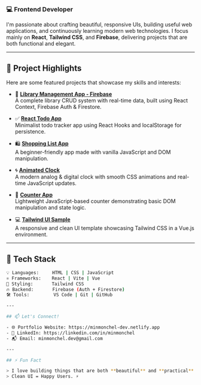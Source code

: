 ### 💻 Frontend Developer

I'm passionate about crafting beautiful, responsive UIs, building useful web applications, and continuously learning modern web technologies. I focus mainly on **React**, **Tailwind CSS**, and **Firebase**, delivering projects that are both functional and elegant.

---

## 🚀 Project Highlights

Here are some featured projects that showcase my skills and interests:

- 🎯 **[Library Management App - Firebase](https://github.com/MinMonChel-hazel/Library-Management-App-Firebase)**  
  A complete library CRUD system with real-time data, built using React Context, Firebase Auth & Firestore.

- ✅ **[React Todo App](https://github.com/MinMonChel-hazel/React-Todo-App)**  
  Minimalist todo tracker app using React Hooks and localStorage for persistence.

- 🛍️ **[Shopping List App](https://github.com/MinMonChel-hazel/Shopping-List)**  
  A beginner-friendly app made with vanilla JavaScript and DOM manipulation.

- 🌀 **[Animated Clock](https://github.com/MinMonChel-hazel/Clock)**  
  A modern analog & digital clock with smooth CSS animations and real-time JavaScript updates.

- 🔢 **[Counter App](https://github.com/MinMonChel-hazel/Counter-Project)**  
  Lightweight JavaScript-based counter demonstrating basic DOM manipulation and state logic.

- 💻 **[Tailwind UI Sample](https://github.com/MinMonChel-hazel/Tailwind-Css-Project)**  
  A responsive and clean UI template showcasing Tailwind CSS in a Vue.js environment.

---

## 🧰 Tech Stack

```bash
💡 Languages:     HTML | CSS | JavaScript
⚛️ Frameworks:    React | Vite | Vue
🎨 Styling:       Tailwind CSS
🔥 Backend:       Firebase (Auth + Firestore)
🛠️ Tools:         VS Code | Git | GitHub

---

## 📫 Let's Connect!

- 🌐 Portfolio Website: https://minmonchel-dev.netlify.app 
- 💼 LinkedIn: https://linkedin.com/in/minmonchel
- 📬 Email: minmonchel.dev@gmail.com

---

## ⚡ Fun Fact

> I love building things that are both **beautiful** and **practical**.  
> Clean UI = Happy Users. ⚡
